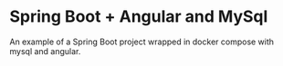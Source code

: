 # Spring Boot + Angular and MySql
An example of a Spring Boot project wrapped in docker compose with mysql and angular.
